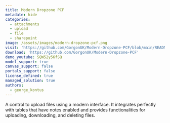 ```yaml
---
title: Modern Dropzone PCF
metadate: hide
categories:
  - attachments
  - upload
  - file
  - sharepoint
image: /assets/images/modern-dropzone-pcf.png
visit: 'https://github.com/GorgonUK/Modern-Dropzone-PCF/blob/main/README.md'
download: 'https://github.com/GorgonUK/Modern-Dropzone-PCF'
demo_youtube: SQW52y56fSQ
model_support: true
canvas_support: false
portals_support: false
license_defined: true
managed_solution: true
authors:
  - george_kontus
---
```

A control to upload files using a modern interface. It integrates perfectly with tables that have notes enabled and provides functionalities for uploading, downloading, and deleting files.
